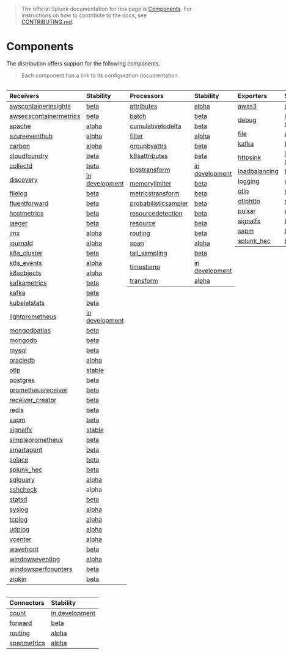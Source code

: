 > The official Splunk documentation for this page is [Components](https://docs.splunk.com/Observability/gdi/opentelemetry/components.html).
> For instructions on how to contribute to the docs, see [CONTRIBUTING.md](../CONTRIBUTING.md#documentation).

# Components

The distribution offers support for the following components.

> Each component has a link to its configuration documentation.

<div style="display: grid;grid-template-columns: auto auto auto auto;">

<div>

| Receivers                                                                                                                                     | Stability        |
|:----------------------------------------------------------------------------------------------------------------------------------------------|:-----------------|
| [awscontainerinsights](https://github.com/open-telemetry/opentelemetry-collector-contrib/tree/main/receiver/awscontainerinsightreceiver)      | [beta]           |
| [awsecscontainermetrics](https://github.com/open-telemetry/opentelemetry-collector-contrib/tree/main/receiver/awsecscontainermetricsreceiver) | [beta]           |
| [apache](https://github.com/open-telemetry/opentelemetry-collector-contrib/tree/main/receiver/apachereceiver)                                 | [alpha]          |
| [azureeventhub](https://github.com/open-telemetry/opentelemetry-collector-contrib/tree/main/receiver/azureeventhubreceiver)                   | [alpha]          |
| [carbon](https://github.com/open-telemetry/opentelemetry-collector-contrib/tree/main/receiver/carbonreceiver)                                 | [alpha]          |
| [cloudfoundry](https://github.com/open-telemetry/opentelemetry-collector-contrib/tree/main/receiver/cloudfoundryreceiver)                     | [beta]           |
| [collectd](https://github.com/open-telemetry/opentelemetry-collector-contrib/tree/main/receiver/collectdreceiver)                             | [beta]           |
| [discovery](../internal/receiver/discoveryreceiver)                                                                                           | [in development] |
| [filelog](https://github.com/open-telemetry/opentelemetry-collector-contrib/tree/main/receiver/filelogreceiver)                               | [beta]           |
| [fluentforward](https://github.com/open-telemetry/opentelemetry-collector-contrib/tree/main/receiver/fluentforwardreceiver)                   | [beta]           |
| [hostmetrics](https://github.com/open-telemetry/opentelemetry-collector-contrib/tree/main/receiver/hostmetricsreceiver)                       | [beta]           |
| [jaeger](https://github.com/open-telemetry/opentelemetry-collector-contrib/tree/main/receiver/jaegerreceiver)                                 | [beta]           |
| [jmx](https://github.com/open-telemetry/opentelemetry-collector-contrib/tree/main/receiver/jmxreceiver)                                       | [alpha]          |
| [journald](https://github.com/open-telemetry/opentelemetry-collector-contrib/tree/main/receiver/journaldreceiver)                             | [alpha]          |
| [k8s_cluster](https://github.com/open-telemetry/opentelemetry-collector-contrib/tree/main/receiver/k8sclusterreceiver)                        | [beta]           |
| [k8s_events](https://github.com/open-telemetry/opentelemetry-collector-contrib/tree/main/receiver/k8seventsreceiver)                          | [alpha]          |
| [k8sobjects](https://github.com/open-telemetry/opentelemetry-collector-contrib/tree/main/receiver/k8sobjectsreceiver)                         | [alpha]          |
| [kafkametrics](https://github.com/open-telemetry/opentelemetry-collector-contrib/tree/main/receiver/kafkametricsreceiver)                     | [beta]           |
| [kafka](https://github.com/open-telemetry/opentelemetry-collector-contrib/tree/main/receiver/kafkareceiver)                                   | [beta]           |
| [kubeletstats](https://github.com/open-telemetry/opentelemetry-collector-contrib/tree/main/receiver/kubeletstatsreceiver)                     | [beta]           |
| [lightprometheus](../internal/receiver/lightprometheusreceiver)                                                                               | [in development] |
| [mongodbatlas](https://github.com/open-telemetry/opentelemetry-collector-contrib/tree/main/receiver/mongodbatlasreceiver)                     | [beta]           |
| [mongodb](https://github.com/open-telemetry/opentelemetry-collector-contrib/tree/main/receiver/mongodbreceiver)                               | [beta]           |
| [mysql](https://github.com/open-telemetry/opentelemetry-collector-contrib/tree/main/receiver/mongodbreceiver)                                 | [beta]           |
| [oracledb](https://github.com/open-telemetry/opentelemetry-collector-contrib/tree/main/receiver/oracledbreceiver)                             | [alpha]          |
| [otlp](https://github.com/open-telemetry/opentelemetry-collector/tree/main/receiver/otlpreceiver)                                             | [stable]         |
| [postgres](https://github.com/open-telemetry/opentelemetry-collector-contrib/tree/main/receiver/postgresqlreceiver)                           | [beta]           |
| [prometheusreceiver](https://github.com/open-telemetry/opentelemetry-collector-contrib/tree/main/receiver/prometheusreceiver)                 | [beta]           |
| [receiver_creator](https://github.com/open-telemetry/opentelemetry-collector-contrib/tree/main/receiver/receivercreator)                      | [beta]           |
| [redis](https://github.com/open-telemetry/opentelemetry-collector-contrib/tree/main/receiver/redisreceiver)                                   | [beta]           |
| [sapm](https://github.com/open-telemetry/opentelemetry-collector-contrib/tree/main/receiver/sapmreceiver)                                     | [beta]           |
| [signalfx](https://github.com/open-telemetry/opentelemetry-collector-contrib/tree/main/receiver/signalfxreceiver)                             | [stable]         |
| [simpleprometheus](https://github.com/open-telemetry/opentelemetry-collector-contrib/tree/main/receiver/simpleprometheusreceiver)             | [beta]           |
| [smartagent](../pkg/receiver/smartagentreceiver)                                                                                              | [beta]           |
| [solace](https://github.com/open-telemetry/opentelemetry-collector-contrib/tree/main/receiver/solacereceiver)                                 | [beta]           |
| [splunk_hec](https://github.com/open-telemetry/opentelemetry-collector-contrib/tree/main/receiver/splunkhecreceiver)                          | [beta]           |
| [sqlquery](https://github.com/open-telemetry/opentelemetry-collector-contrib/tree/main/receiver/sqlqueryreceiver)                             | [alpha]          |
| [sshcheck](https://github.com/open-telemetry/opentelemetry-collector-contrib/tree/main/receiver/sshcheckreceiver)                             | alpha            |
| [statsd](https://github.com/open-telemetry/opentelemetry-collector-contrib/tree/main/receiver/statsdreceiver)                                 | [beta]           |
| [syslog](https://github.com/open-telemetry/opentelemetry-collector-contrib/tree/main/receiver/syslogreceiver)                                 | [alpha]          |
| [tcplog](https://github.com/open-telemetry/opentelemetry-collector-contrib/tree/main/receiver/tcplogreceiver)                                 | [alpha]          |
| [udplog](https://github.com/open-telemetry/opentelemetry-collector-contrib/tree/main/receiver/udplogreceiver)                                 | [alpha]          |
| [vcenter](https://github.com/open-telemetry/opentelemetry-collector-contrib/tree/main/receiver/vcenterreceiver)                               | [alpha]          |
| [wavefront](https://github.com/open-telemetry/opentelemetry-collector-contrib/tree/main/receiver/wavefrontreceiver)                           | [beta]           |
| [windowseventlog](https://github.com/open-telemetry/opentelemetry-collector-contrib/tree/main/receiver/windowseventlogreceiver)               | [alpha]          |
| [windowsperfcounters](https://github.com/open-telemetry/opentelemetry-collector-contrib/tree/main/receiver/windowsperfcountersreceiver)       | [beta]           |
| [zipkin](https://github.com/open-telemetry/opentelemetry-collector-contrib/tree/main/receiver/zipkinreceiver)                                 | [beta]           |

</div>

<div>

| Processors                                                                                                                                  | Stability                   |
|:--------------------------------------------------------------------------------------------------------------------------------------------|:----------------------------|
| [attributes](https://github.com/open-telemetry/opentelemetry-collector-contrib/tree/main/processor/attributesprocessor)                     | [alpha]                     |
| [batch](https://github.com/open-telemetry/opentelemetry-collector/tree/main/processor/batchprocessor)                                       | [beta]                      |
| [cumulativetodelta](https://github.com/open-telemetry/opentelemetry-collector-contrib/tree/main/processor/cumulativetodeltaprocessor)       | [beta]                      |
| [filter](https://github.com/open-telemetry/opentelemetry-collector-contrib/tree/main/processor/filterprocessor)                             | [alpha]                     |
| [groupbyattrs](https://github.com/open-telemetry/opentelemetry-collector-contrib/tree/main/processor/groupbyattrsprocessor)                 | [beta]                      |
| [k8sattributes](https://github.com/open-telemetry/opentelemetry-collector-contrib/tree/main/processor/k8sattributesprocessor)               | [beta]                      |
| [logstransform](https://github.com/open-telemetry/opentelemetry-collector-contrib/tree/main/processor/logstransformprocessor)               | [in development]            |
| [memorylimiter](https://github.com/open-telemetry/opentelemetry-collector/blob/main/processor/memorylimiterprocessor)                       | [beta]                      |
| [metricstransform](https://github.com/open-telemetry/opentelemetry-collector-contrib/tree/main/processor/metricstransformprocessor)         | [beta]                      |
| [probabilisticsampler](https://github.com/open-telemetry/opentelemetry-collector-contrib/tree/main/processor/probabilisticsamplerprocessor) | [beta] |
| [resourcedetection](https://github.com/open-telemetry/opentelemetry-collector-contrib/tree/main/processor/resourcedetectionprocessor)       | [beta]                      |
| [resource](https://github.com/open-telemetry/opentelemetry-collector-contrib/tree/main/processor/resourceprocessor)                         | [beta]                      |
| [routing](https://github.com/open-telemetry/opentelemetry-collector-contrib/tree/main/processor/routingprocessor)                           | [beta]                      |
| [span](https://github.com/open-telemetry/opentelemetry-collector-contrib/tree/main/processor/spanprocessor)                                 | [alpha]                     |
| [tail_sampling](https://github.com/open-telemetry/opentelemetry-collector-contrib/tree/main/processor/tailsamplingprocessor)                | [beta]                      |
| [timestamp](../pkg/processor/timestampprocessor)                                                                                                     | [in development]            |
| [transform](https://github.com/open-telemetry/opentelemetry-collector-contrib/tree/main/processor/transformprocessor)                       | [alpha]                     |

</div>

<div>

| Exporters                                                                                                                   | Stability        |
|:----------------------------------------------------------------------------------------------------------------------------|:-----------------|
| [awss3](https://github.com/open-telemetry/opentelemetry-collector-contrib/tree/main/exporter/awss3exporter)                 | [alpha]          |
| [debug](https://github.com/open-telemetry/opentelemetry-collector/tree/main/exporter/debugexporter)                         | [in development] |
| [file](https://github.com/open-telemetry/opentelemetry-collector-contrib/tree/main/exporter/fileexporter)                   | [alpha]          |
| [kafka](https://github.com/open-telemetry/opentelemetry-collector-contrib/tree/main/exporter/kafkaexporter)                 | [beta]           |
| [httpsink](../internal/exporter/httpsinkexporter)                                                                           | [in development] |
| [loadbalancing](https://github.com/open-telemetry/opentelemetry-collector-contrib/tree/main/exporter/loadbalancingexporter) | [beta]           |
| [logging](https://github.com/open-telemetry/opentelemetry-collector/tree/main/exporter/loggingexporter)                     | [deprecated]     |
| [otlp](https://github.com/open-telemetry/opentelemetry-collector/tree/main/exporter/otlpexporter)                           | [stable]         |
| [otlphttp](https://github.com/open-telemetry/opentelemetry-collector/tree/main/exporter/otlphttpexporter)                   | [stable]         |
| [pulsar](https://github.com/open-telemetry/opentelemetry-collector-contrib/tree/main/exporter/pulsarexporter)               | [alpha]          |
| [signalfx](https://github.com/open-telemetry/opentelemetry-collector-contrib/tree/main/exporter/signalfxexporter)           | [beta]           |
| [sapm](https://github.com/open-telemetry/opentelemetry-collector-contrib/tree/main/exporter/sapmexporter)                   | [beta]           |
| [splunk_hec](https://github.com/open-telemetry/opentelemetry-collector-contrib/tree/main/exporter/splunkhecexporter)        | [beta]           |

</div>

<div>

| Extensions                                                                                                                          | Stability  |
|:------------------------------------------------------------------------------------------------------------------------------------|:-----------|
| [basicauth](https://github.com/open-telemetry/opentelemetry-collector-contrib/tree/main/extension/basicauthextension)               | [beta]     |
| [docker_observer](https://github.com/open-telemetry/opentelemetry-collector-contrib/tree/main/extension/observer/dockerobserver)    | [beta]     |
| [ecs_observer](https://github.com/open-telemetry/opentelemetry-collector-contrib/tree/main/extension/observer/ecsobserver)          | [beta]     |
| [ecs_task_observer](https://github.com/open-telemetry/opentelemetry-collector-contrib/tree/main/extension/observer/ecstaskobserver) | [beta]     |
| [healthcheck](https://github.com/open-telemetry/opentelemetry-collector-contrib/tree/main/extension/healthcheckextension)           | [beta]     |
| [httpforwarder](https://github.com/open-telemetry/opentelemetry-collector-contrib/tree/main/extension/httpforwarderextension)       | [beta]     |
| [host_observer](https://github.com/open-telemetry/opentelemetry-collector-contrib/tree/main/extension/observer/hostobserver)        | [beta]     |
| [k8s_observer](https://github.com/open-telemetry/opentelemetry-collector-contrib/tree/main/extension/observer/k8sobserver)          | [beta]     |
| [pprof](https://github.com/open-telemetry/opentelemetry-collector-contrib/tree/main/extension/pprofextension)                       | [beta]     |
| [smartagent](../pkg/extension/smartagentextension)                                                                                  | [beta]     |
| [zpages](https://github.com/open-telemetry/opentelemetry-collector/tree/main/extension/zpagesextension)                             | [beta]     |
| [file_storage](https://github.com/open-telemetry/opentelemetry-collector-contrib/tree/main/extension/storage/filestorage)           | [beta]     |
| [ballast](https://github.com/open-telemetry/opentelemetry-collector/tree/main/extension/ballastextension)                           | [beta]     |

</div>

<div>

| Connectors                                                                                                                | Stability        |
|:--------------------------------------------------------------------------------------------------------------------------|:-----------------|
| [count](https://github.com/open-telemetry/opentelemetry-collector-contrib/tree/main/connector/countconnector)             | [in development] |
| [forward](https://github.com/open-telemetry/opentelemetry-collector/tree/main/connector/forwardconnector)                 | [beta]           |
| [routing](https://github.com/open-telemetry/opentelemetry-collector-contrib/tree/main/connector/routingconnector)         | [alpha]          |
| [spanmetrics](https://github.com/open-telemetry/opentelemetry-collector-contrib/tree/main/connector/spanmetricsconnector) | [alpha]          |

</div>
</div>

[stable]: https://github.com/open-telemetry/opentelemetry-collector#stable
[beta]: https://github.com/open-telemetry/opentelemetry-collector#beta
[alpha]: https://github.com/open-telemetry/opentelemetry-collector#alpha
[in development]: https://github.com/open-telemetry/opentelemetry-collector#development
[deprecated]: https://github.com/open-telemetry/opentelemetry-collector#deprecated

